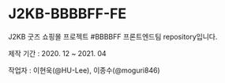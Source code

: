 # J2KB-BBBBFF-FE

J2KB 굿즈 쇼핑몰 프로젝트 #BBBBFF 프론트엔드팀 repository입니다.

제작 기간 : 2020. 12 ~ 2021. 04

작업자 : 이현욱(@HU-Lee), 이종수(@moguri846)